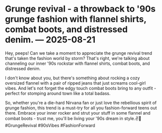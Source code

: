 # Grunge revival - a throwback to '90s grunge fashion with flannel shirts, combat boots, and distressed denim. — 2025-08-21

Hey, peeps! Can we take a moment to appreciate the grunge revival trend that's taken the fashion world by storm? That's right, we're talking about channeling our inner '90s rockstar with flannel shirts, combat boots, and distressed denim.

I don't know about you, but there's something about rocking a cozy oversized flannel with a pair of ripped jeans that just screams cool-girl vibes. And let's not forget the edgy touch combat boots bring to any outfit - perfect for stomping around town like a total badass.

So, whether you're a die-hard Nirvana fan or just love the rebellious spirit of grunge fashion, this trend is a must-try for all you fashion-forward teens out there. Embrace your inner rocker and strut your stuff in some flannel and combat boots - trust me, you'll be living your '90s dream in style.✌️🖤 #GrungeRevival #90sVibes #FashionForward